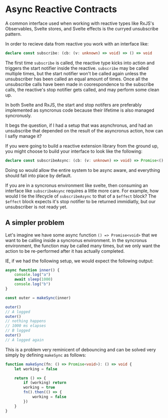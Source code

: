 # Async Reactive Contracts

A common interface used when working with reactive types like RxJS's
Observables, Svelte stores, and Svelte effects is the curryed unsubscribe
pattern.

In order to recieve data from reactive you work with an interface like:
```ts
declare const subscribe: (cb: (v: unknown) => void) => () => void
```

The first time `subscribe` is called, the reactive type kicks into action and
triggers the start notifier inside the reactive. `subscribe` may be called
multiple times, but the start notifier won't be called again unless the
unsubscriber has been called an equal amount of times. Once all the unsubscribe
calls have been made in coorespondence to the subscribe calls, the reactive's
stop notifier gets called, and may perform some clean up.

In both Svelte and RxJS, the start and stop notifers are preferably implemented
as syncronus code because their lifetime is also managed syncronusly.

It begs the question, if I had a setup that was asynchronus, and had an
unsubscribe that depended on the result of the asyncronus action, how can I
safly manage it?

If you were going to build a reactive extension library from the ground up, you
might choose to build your interface to look like the following:
```ts
declare const subscribeAsync: (cb: (v: unknown) => void) => Promise<() => Promise<void>>
```

Doing so would allow the entire system to be async aware, and everything should
fall into place by default.

If you are in a syncronus environment like svelte, then consuming an interface
like `subscribeAsync` requires a little more care. For example, how would I tie
the lifecycle of `subscribeAsync` to that of a `$effect` block? The `$effect`
block expects it's stop notifier to be
returned immidiatly, but our unsubscriber is not ready yet.

## A simpler problem

Let's imagine we have some async function `() => Promise<void>` that we want to
be calling inside a syncronus environment. In the syncronus environment, the
function may be called many times, but we only want the action to be
re-performed after it has actually completed.

IE, if we had the following setup, we would expect the following output:
```ts
async function inner() {
    console.log("a")
    await sleep(1000)
    console.log("b")
}

const outer = makeSync(inner)

outer()
// A logged
outer()
// nothing happens
// 1000 ms elapses
// B logged
outer()
// A logged again
```

This is a problem very reminicent of debouncing and can be solved very simply
by defining `makeSync` as follows:
```ts
function makeSync(fn: () => Promise<void>): () => void {
    let working = false

    return () => {
        if (working) return
        working = true
        fn().then(() => {
            working = false
        })
    }
}
